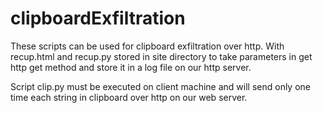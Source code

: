 # clipboardExfiltration

These scripts can be used for clipboard exfiltration over http. With recup.html and recup.py stored in site directory to take 
parameters in get http get method and store it in a log file on our http server.

Script clip.py must be executed on client machine and will send only one time each string in clipboard over http on our web server.
